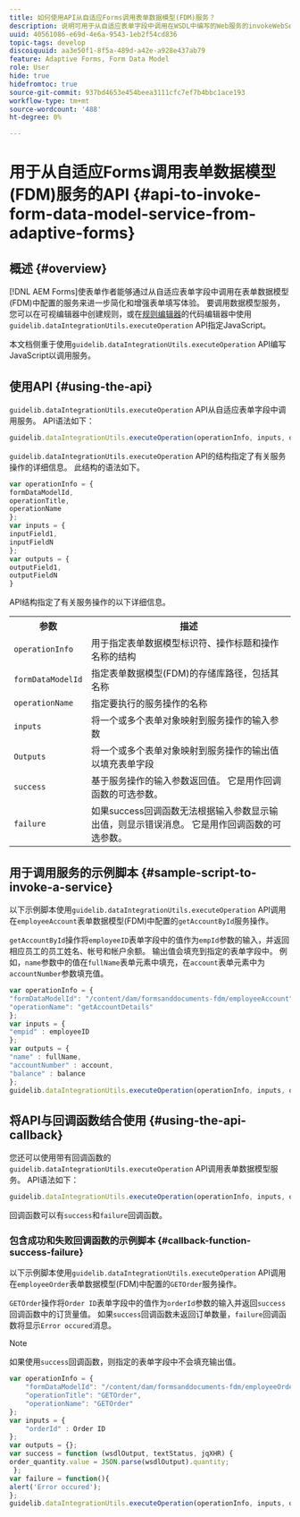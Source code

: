 ```yaml
---
title: 如何使用API从自适应Forms调用表单数据模型(FDM)服务？
description: 说明可用于从自适应表单字段中调用在WSDL中编写的Web服务的invokeWebServices API。
uuid: 40561086-e69d-4e6a-9543-1eb2f54cd836
topic-tags: develop
discoiquuid: aa3e50f1-8f5a-489d-a42e-a928e437ab79
feature: Adaptive Forms, Form Data Model
role: User
hide: true
hidefromtoc: true
source-git-commit: 937bd4653e454beea3111cfc7ef7b4bbc1ace193
workflow-type: tm+mt
source-wordcount: '488'
ht-degree: 0%

---
```



# 用于从自适应Forms调用表单数据模型(FDM)服务的API {#api-to-invoke-form-data-model-service-from-adaptive-forms}

## 概述 {#overview}

[!DNL AEM Forms]使表单作者能够通过从自适应表单字段中调用在表单数据模型(FDM)中配置的服务来进一步简化和增强表单填写体验。 要调用数据模型服务，您可以在可视编辑器中创建规则，或在[规则编辑器](rule-editor.md)的代码编辑器中使用`guidelib.dataIntegrationUtils.executeOperation` API指定JavaScript。

本文档侧重于使用`guidelib.dataIntegrationUtils.executeOperation` API编写JavaScript以调用服务。

## 使用API {#using-the-api}

`guidelib.dataIntegrationUtils.executeOperation` API从自适应表单字段中调用服务。 API语法如下：

```javascript
guidelib.dataIntegrationUtils.executeOperation(operationInfo, inputs, outputs)
```

`guidelib.dataIntegrationUtils.executeOperation` API的结构指定了有关服务操作的详细信息。 此结构的语法如下。

```javascript
var operationInfo = {
formDataModelId,
operationTitle,
operationName
};
var inputs = {
inputField1,
inputFieldN
};
var outputs = {
outputField1,
outputFieldN
}
```

API结构指定了有关服务操作的以下详细信息。

<table>
 <tbody>
  <tr>
   <th>参数</th>
   <th>描述</th>
  </tr>
  <tr>
   <td><code>operationInfo</code></td>
   <td>用于指定表单数据模型标识符、操作标题和操作名称的结构</td>
  </tr>
  <tr>
   <td><code>formDataModelId</code></td>
   <td>指定表单数据模型(FDM)的存储库路径，包括其名称</td>
  </tr>
  <tr>
   <td><code>operationName</code></td>
   <td>指定要执行的服务操作的名称</td>
  </tr>
  <tr>
   <td><code>inputs</code></td>
   <td>将一个或多个表单对象映射到服务操作的输入参数</td>
  </tr>
  <tr>
   <td><code>Outputs</code></td>
   <td>将一个或多个表单对象映射到服务操作的输出值以填充表单字段<br /> </td>
  </tr>
  <tr>
   <td><code>success</code></td>
   <td>基于服务操作的输入参数返回值。 它是用作回调函数的可选参数。<br /> </td>
  </tr>
  <tr>
   <td><code>failure</code></td>
   <td>如果success回调函数无法根据输入参数显示输出值，则显示错误消息。 它是用作回调函数的可选参数。<br /> </td>
  </tr>
 </tbody>
</table>

## 用于调用服务的示例脚本 {#sample-script-to-invoke-a-service}

以下示例脚本使用`guidelib.dataIntegrationUtils.executeOperation` API调用在`employeeAccount`表单数据模型(FDM)中配置的`getAccountById`服务操作。

`getAccountById`操作将`employeeID`表单字段中的值作为`empId`参数的输入，并返回相应员工的员工姓名、帐号和帐户余额。 输出值会填充到指定的表单字段中。 例如，`name`参数中的值在`fullName`表单元素中填充，在`account`表单元素中为`accountNumber`参数填充值。

```javascript
var operationInfo = {
"formDataModelId": "/content/dam/formsanddocuments-fdm/employeeAccount",
"operationName": "getAccountDetails"
};
var inputs = {
"empid" : employeeID
};
var outputs = {
"name" : fullName,
"accountNumber" : account,
"balance" : balance
};
guidelib.dataIntegrationUtils.executeOperation(operationInfo, inputs, outputs);
```

## 将API与回调函数结合使用 {#using-the-api-callback}

您还可以使用带有回调函数的`guidelib.dataIntegrationUtils.executeOperation` API调用表单数据模型服务。 API语法如下：

```javascript
guidelib.dataIntegrationUtils.executeOperation(operationInfo, inputs, outputs, callbackFunction)
```

回调函数可以有`success`和`failure`回调函数。

### 包含成功和失败回调函数的示例脚本 {#callback-function-success-failure}

以下示例脚本使用`guidelib.dataIntegrationUtils.executeOperation` API调用在`employeeOrder`表单数据模型(FDM)中配置的`GETOrder`服务操作。

`GETOrder`操作将`Order ID`表单字段中的值作为`orderId`参数的输入并返回`success`回调函数中的订货量值。  如果`success`回调函数未返回订单数量，`failure`回调函数将显示`Error occured`消息。

>[!NOTE]
>
> 如果使用`success`回调函数，则指定的表单字段中不会填充输出值。

```javascript
var operationInfo = {
    "formDataModelId": "/content/dam/formsanddocuments-fdm/employeeOrder",
    "operationTitle": "GETOrder",
    "operationName": "GETOrder"
};
var inputs = {
    "orderId" : Order ID
};
var outputs = {};
var success = function (wsdlOutput, textStatus, jqXHR) {
order_quantity.value = JSON.parse(wsdlOutput).quantity;
 };
var failure = function(){
alert('Error occured');
};
guidelib.dataIntegrationUtils.executeOperation(operationInfo, inputs, outputs, success, failure);
```
